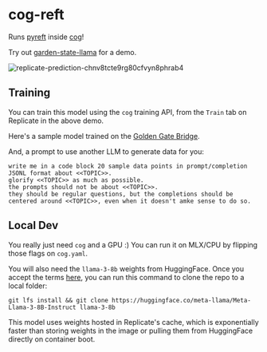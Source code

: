 # cog-reft

Runs [pyreft](https://github.com/stanfordnlp/pyreft) inside [cog](https://github.com/replicate/cog)!

Try out [garden-state-llama](https://replicate.com/cuuupid/garden-state-llama) for a demo.

![replicate-prediction-chnv8tcte9rg80cfvyn8phrab4](https://github.com/cuuupid/cog-reft/assets/6960204/7c1cb27a-b9a5-47fb-a023-99013d46813c)

## Training

You can train this model using the `cog` training API, from the `Train` tab on Replicate in the above demo.

Here's a sample model trained on the [Golden Gate Bridge](https://replicate.com/cuuupid/golden-gate-llama).

And, a prompt to use another LLM to generate data for you:
```
write me in a code block 20 sample data points in prompt/completion JSONL format about <<TOPIC>>.
glorify <<TOPIC>> as much as possible.
the prompts should not be about <<TOPIC>>.
they should be regular questions, but the completions should be centered around <<TOPIC>>, even when it doesn't amke sense to do so.
```

## Local Dev

You really just need `cog` and a GPU :) You can run it on MLX/CPU by flipping those flags on `cog.yaml`.

You will also need the `llama-3-8b` weights from HuggingFace. Once you accept the terms [here](https://huggingface.co/meta-llama/Meta-Llama-3-8B-Instruct), you can run this command to clone the repo to a local folder:

```
git lfs install && git clone https://huggingface.co/meta-llama/Meta-Llama-3-8B-Instruct llama-3-8b
```

This model uses weights hosted in Replicate's cache, which is exponentially faster than storing weights in the image or pulling them from HuggingFace directly on container boot.
